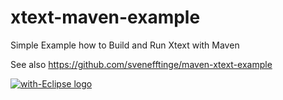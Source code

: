 xtext-maven-example
===================

Simple Example how to Build and Run Xtext with Maven

See also <https://github.com/svenefftinge/maven-xtext-example>

<a href="http://with-eclipse.github.io/" target="_blank">
<img alt="with-Eclipse logo" src="http://with-eclipse.github.io/with-eclipse-0.jpg" /></a>
